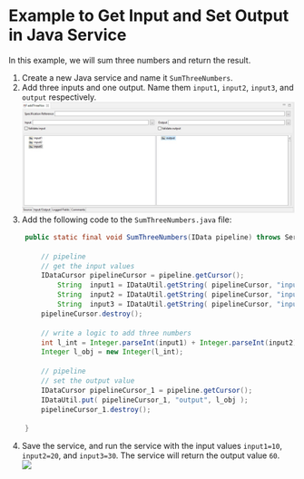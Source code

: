 # Example to Get Input and Set Output in Java Service

In this example, we will sum three numbers and return the result.

1. Create a new Java service and name it `SumThreeNumbers`.
2. Add three inputs and one output. Name them `input1`, `input2`, `input3`, and `output` respectively. \
![](2.jpg)
3. Add the following code to the `SumThreeNumbers.java` file:
```java
	public static final void SumThreeNumbers(IData pipeline) throws ServiceException {
		
		// pipeline
        // get the input values
		IDataCursor pipelineCursor = pipeline.getCursor();
			String	input1 = IDataUtil.getString( pipelineCursor, "input1" );
			String	input2 = IDataUtil.getString( pipelineCursor, "input2" );
			String	input3 = IDataUtil.getString( pipelineCursor, "input3" );
		pipelineCursor.destroy();
		
		// write a logic to add three numbers
		int l_int = Integer.parseInt(input1) + Integer.parseInt(input2) + Integer.parseInt(input3);
		Integer l_obj = new Integer(l_int);
		
		// pipeline
        // set the output value
		IDataCursor pipelineCursor_1 = pipeline.getCursor();
		IDataUtil.put( pipelineCursor_1, "output", l_obj );
		pipelineCursor_1.destroy();
		
	}
```
4. Save the service, and run the service with the input values `input1=10`, `input2=20`, and `input3=30`. The service will return the output value `60`. \
![](images/output.png)